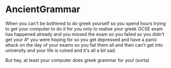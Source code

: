 # AncientGrammar

When you can't be bothered to do greek yourself so you spend hours trying to get your computer to do it for you only to realise your greek GCSE exam has happened already and you missed the exam so you failed so you didn't get your A* you were hoping for so you get depressed and have a panic attack on the day of your exams so you fail them all and then can't get into university and your life is ruined and it's all a bit sad.



But hey, at least your computer does greek grammar for you! (sorta)
